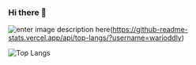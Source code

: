 ### Hi there 👋

<!--
**warioddly/warioddly** is a ✨ _special_ ✨ repository because its `README.md` (this file) appears on your GitHub profile.

Here are some ideas to get you started:

- 🔭 I’m currently working on ...
- 🌱 I’m currently learning ...
- 👯 I’m looking to collaborate on ...
- 🤔 I’m looking for help with ...
- 💬 Ask me about ...
- 📫 How to reach me: ...
- 😄 Pronouns: ...
- ⚡ Fun fact: ...
-->


![enter image description here](https://github-readme-stats.vercel.app/api?username=warioddly&&show_icons=true&&theme=tokyonight)(https://github-readme-stats.vercel.app/api/top-langs/?username=warioddly)


![Top Langs](https://github-readme-stats.vercel.app/api/top-langs/?username=warioddly)
